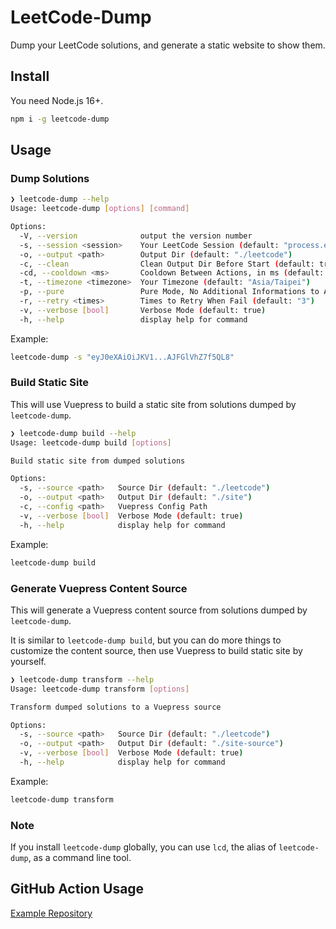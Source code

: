 # LeetCode-Dump

Dump your LeetCode solutions, and generate a static website to show them.

## Install

You need Node.js 16+.

```sh
npm i -g leetcode-dump
```

## Usage

### Dump Solutions

```sh
❯ leetcode-dump --help
Usage: leetcode-dump [options] [command]

Options:
  -V, --version              output the version number
  -s, --session <session>    Your LeetCode Session (default: "process.env.LEETCODE_SESSION")
  -o, --output <path>        Output Dir (default: "./leetcode")
  -c, --clean                Clean Output Dir Before Start (default: true)
  -cd, --cooldown <ms>       Cooldown Between Actions, in ms (default: "200")
  -t, --timezone <timezone>  Your Timezone (default: "Asia/Taipei")
  -p, --pure                 Pure Mode, No Additional Informations to Add (default: false)
  -r, --retry <times>        Times to Retry When Fail (default: "3")
  -v, --verbose [bool]       Verbose Mode (default: true)
  -h, --help                 display help for command
```

Example:

```sh
leetcode-dump -s "eyJ0eXAiOiJKV1...AJFGlVhZ7f5QL8"
```

### Build Static Site

This will use Vuepress to build a static site from solutions dumped by `leetcode-dump`.

```sh
❯ leetcode-dump build --help
Usage: leetcode-dump build [options]

Build static site from dumped solutions

Options:
  -s, --source <path>   Source Dir (default: "./leetcode")
  -o, --output <path>   Output Dir (default: "./site")
  -c, --config <path>   Vuepress Config Path
  -v, --verbose [bool]  Verbose Mode (default: true)
  -h, --help            display help for command
```

Example:

```sh
leetcode-dump build
```

### Generate Vuepress Content Source

This will generate a Vuepress content source from solutions dumped by `leetcode-dump`.

It is similar to `leetcode-dump build`, but you can do more things to customize the content source, then use Vuepress to build static site by yourself.

```sh
❯ leetcode-dump transform --help
Usage: leetcode-dump transform [options]

Transform dumped solutions to a Vuepress source

Options:
  -s, --source <path>   Source Dir (default: "./leetcode")
  -o, --output <path>   Output Dir (default: "./site-source")
  -v, --verbose [bool]  Verbose Mode (default: true)
  -h, --help            display help for command
```

Example:

```sh
leetcode-dump transform
```

### Note

If you install `leetcode-dump` globally, you can use `lcd`, the alias of `leetcode-dump`, as a command line tool.

## GitHub Action Usage

[Example Repository](https://github.com/JacobLinCool/LeetCode-Solutions)
